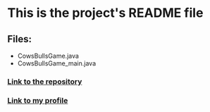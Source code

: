 # This is the project's README file

## __Files__:
 	
 - CowsBullsGame.java
 - CowsBullsGame_main.java
 
 
### [__Link to the repository__](https://github.com/Sima-D/JavaProgramming)

### [__Link to my profile__](https://github.com/Sima-D)
 
 
 
 
